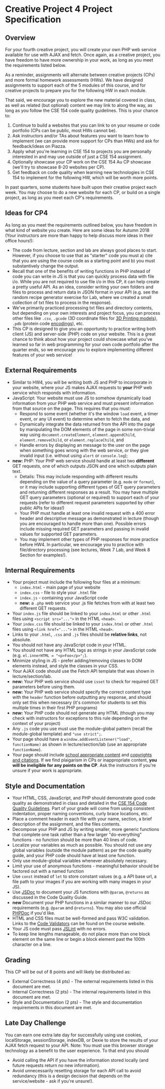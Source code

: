 # Creative Project 4 Project Specification
## Overview
For your fourth creative project, you will create your own PHP web service available for use
with AJAX and fetch. Once again, as a creative project, you have
freedom to have more ownership in your work, as long as you meet the requirements listed below.

As a reminder, assignments will alternate between creative projects (CPs) and more formal homework
assessments (HWs). We have designed assignments to support each of the 5 modules of this
course, and for creative projects to prepare you for the following HW in each module.

That said, we encourage you to explore the new material covered in class, as well as
related (but optional) content we may link to along the way, as
long as you follow the CSE 154 code quality guidelines. This is your chance to:

1. Continue to build a websites that you can link to on your resume or code
   portfolio (CPs can be public, most HWs cannot be).
2. Ask instructors and/or TAs about features you want to learn how to implement (we can
   provide more support for CPs than HWs) and ask for feedback/ideas on Piazza.
3. Apply what you're learning in CSE 154 to projects you are personally interested in and
   may use outside of just a CSE 154 assignment.
4. Optionally showcase your CP work on the CSE 154 Au CP showcase (we'll try to showcase 8-20
   websites per CP).
5. Get feedback on code quality when learning new technologies in CSE 154 to implement for
   the following HW, which will be worth more points.

In past quarters, some students have built upon their creative project each week. You may
choose to do a new website for each CP, or build on a single project, as long as you meet
each CP's requirements.

## Ideas for CP4
As long as you meet the requirements outlined below, you have freedom in what kind of
website you create. Here are some ideas for Autumn 2018 (Your instructors are more than
happy to help discuss more ideas in their office hours!):
* The code from lecture, section and lab are always good places to start. However,
if you choose to use that as "starter" code you must a) cite that you are using
the course code as a starting point and b) you must substantively change the output.
* Recall that one of the benefits of writing functions in PHP instead of code you
can write in JS is that you can quickly process data with file i/o. While you are
not required to use file i/o in this CP, it can help create a pretty useful API.
As an idea, consider writing your own folders and files to process and
return data in JSON format in your API (e.g. see the random recipe generator
exercise for Lab, where we created a small collection of txt files to process
in the response).
* We've primarily practiced processing txt files and directory contents, but
depending on your own interests and project focus, you can process other files
like `.csv`, `.gcode` (3D coordinate files for
[3D Printing models](https://benjaminjurke.com/content/articles/2015/gcode-primer/)), `.pdb`
(protein code [encodings](https://en.wikipedia.org/wiki/Protein_Data_Bank_(file_format))), etc.
* This CP is designed to give you an opportunity to practice writing both client (JS) and server-side (PHP)
  code on your website. This is a great chance to think about how your project could showcase what
  you've learned so far in web programming for your own code portfolio after the quarter ends, so
  we encourage you to explore implementing different features of your web service!


## External Requirements
* Similar to HW4, you will be writing both JS and PHP to incorporate in your website, where your JS
  makes AJAX requests to **your** PHP web service which responds with information.
* JavaScript: Your website must use JS to somehow dynamically load information from your PHP web service and must present information from that source on the page.
This requires that you must:
    * Respond to some event (whether it's the window `load` event, a timer event,
    or any UI event) to determine when to fetch the data, and
    * Dynamically integrate the data returned from the API into the page by
    manipulating the DOM elements of the page in some non-trivial way using
    `document.createElement`, `element.appendChild`, `element.removeChild`, or
    `element.replaceChild`, and
    * Handle errors by displaying an message to the user on the page when something goes wrong with the web service, or they give invalid input (i.e. without using `alert` or `console.log`);
* **new:** PHP: Your PHP web service should handle at least two **different** GET requests, one of which outputs
  JSON and one which outputs plain text.
  * Details: This may include responding with different results depending on the value of a query parameter (e.g. `mode` or `format`), or it may include supporting different types of GET query parameters and returning different responses as a result. You may have multiple GET query parameters (optional or required) to support each of your requests (refer to different request parameters supported by other public APIs for ideas!)
  * Your PHP must handle at least one invalid request with a 400 error header and descriptive message as demonstrated in lecture (though you are encouraged to handle more than one). Possible errors include missing required GET parameters and passing in invalid values for supported GET parameters.
  * You may implement other types of PHP responses for more practice before HW4. In particular, we
    encourage you to practice with file/directory processing (see lectures, Week 7 Lab, and Week 8 Section for examples!).

## Internal Requirements
* Your project must include the following four files at a minimum:
  * `index.html` - main page of your website
  * `index.css` - file to style your `.html` file
  * `index.js` - containing your JavaScript code
  * **new:** a `.php` web service your .js file fetches from with at least two different GET requests.
* Your `index.js` file should be linked to your `index.html` or other `.html` files using
   `<script src="...">` in the HTML `<head>`.
* Your `index.css` file should be linked to your `index.html` or other `.html` files using
   `<link href="...">` in the HTML `<head>`.
* Links to your `.html`,  `.css` and `.js` files should be **relative links**, not absolute.
* You should not have any JavaScript code in your HTML.
* You should not have any HTML tags as strings in your JavaScript code (e.g. `el.innerHTML = "<p>Foo</p>";`).
* Minimize styling in JS - prefer adding/removing classes to DOM elements instead, and
  style the classes in your CSS.
* Your AJAX code should use the Fetch API template that was shown in lecture/section/lab.
* **new:** Your PHP web service should use `isset` to check for required GET parameters before using them.
* **new:** Your PHP web service should specify the correct content type with the `header` function before
  outputting any response, and should only set this when necessary (it's common for students to set
  this multiple times in their first PHP programs)
* **new:** Your PHP code should not generate any HTML (though you may check with instructors for exceptions to this rule depending on the context of your project)
* Any `.js` code you use must use the module-global pattern (recall the module-global template) and `"use strict";`.
* Your page should have a `window.addEventListener("load", functionName)` as shown in lecture/section/lab (use an appropriate `functionName`).
* Your page should include
  [school appropriate content](https://courses.cs.washington.edu/courses/cse154/18au/syllabus/conduct.html#content)
  and [copyrights and citations](https://courses.cs.washington.edu/courses/cse154/18au/syllabus/conduct.html#copyright).
  If we find plaigarism in CPs or inappropriate content, **you will be ineligible for any points on the CP**. Ask the
  instructors if you're unsure  if your work is appropriate.

## Style and Documentation
* Your HTML, CSS, JavaScript, and PHP should demonstrate good code quality as demonstrated in class and
  detailed in the [CSE 154 Code Quality Guidelines](https://courses.cs.washington.edu/courses/cse154/18au/resources/styleguide/index.html).
  Part of your grade will come from using consistent indentation, proper naming conventions, curly brace locations, etc.
* Place a comment header in each file with your name, section, a brief description of the assignment, and the files contents.
* Decompose your PHP and JS by writing smaller, more generic functions that complete one task rather than a few larger "do-everything" functions - no function should be more than 40 lines of code.
* Localize your variables as much as possible. You should not use any global variables (outside the module pattern) as per the code quality guide, and your PHP code should have at least one function.
* Only use module-global variables whenever absolutely necessary.
* Limit your use of anonymous functions - meaningful behavior should be factored out with a named function
* Use `const` instead of `let` to store constant values (e.g. a API base url, a file path to your images if
  you are working with many images in your JS).
* Use [JSDoc](http://usejsdoc.org/) to document your JS functions with `@param`, `@returns` as discussed in the Code Quality Guide.
* **new** Document your PHP functions in a similar manner to our JSDoc requirements (e.g. `@param` and `@returns`). You may also use official [PHPDoc](https://en.wikipedia.org/wiki/PHPDoc) if you'd like.
* HTML and CSS files must be well-formed and pass W3C validation.
  Links to the [Code Validators](https://courses.cs.washington.edu/courses/cse154/18au/resources/index.html#validators)
  can be found on the course website.
* Your JS code must pass [JSLint](https://oxford.cs.washington.edu/cse154/jslint/) with no errors.
* To keep line lengths manageable, do not place more than one block element on the same line or begin a block element past the 100th character on a line.

## Grading
This CP will be out of 8 points and will likely be distributed as:
* External Correctness (4 pts) - The external requirements listed in this document are met.
* Internal Correctness (2 pts) - The internal requirements listed in this document are met.
* Style and Documentation (2 pts) - The style and documentation requirements in this document are met.  

## Late Day Challenge
You can earn one extra late day for successfully using use cookies, localStorage,
sessionStorage, indexDB, or Dexie to store the results of your AJAX fetch request
to your API. Note: You must use this browser storage technology as a benefit to the user
experience. To that end you should
* Avoid calling the API if you have the information stored locally (and future requests return no new information).
* Avoid unnecessarily resetting storage for each API call to avoid redundancy (this is a design
  decision that depends on the service/website - ask if you're unsure!).
